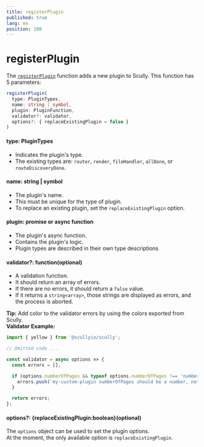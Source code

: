 ```yaml
---
title: registerPlugin
published: true
lang: en
position: 100
---
```


# registerPlugin

The [`registerPlugin`](https://github.com/scullyio/scully/blob/main/libs/scully-schematics/src/add-plugin/index.ts) function adds a new plugin to Scully. This function has 5 parameters:

```typescript
registerPlugin(
  type: PluginTypes,
  name: string | symbol,
  plugin: PluginFunction,
  validator?: validator,
  options?: { replaceExistingPlugin = false }
)
```

#### type: PluginTypes

- Indicates the plugin's type.
- The existing types are: `router`, `render`, `fileHandler`, `allDone`, or `routeDiscoveryDone`.

#### name: string | symbol

- The plugin's name.
- This must be unique for the type of plugin.
- To replace an existing plugin, set the `replaceExistingPlugin` option.

#### plugin: promise or async function

- The plugin's async function.
- Contains the plugin's logic.
- Plugin types are described in their own type descriptions

#### validator?: function(optional)

- A validation function.
- It should return an array of errors.
- If there are no errors, it should return a `false` value.
- If it returns a `string<array>`, those strings are displayed as errors, and the process is aborted.

**Tip:** Add color to the validator errors by using the colors exported from Scully.  
**Validator Example:**

```typescript
import { yellow } from '@scullyio/scully';

// Omitted code ...

const validator = async options => {
  const errors = [];

  if (options.numberOfPages && typeof options.numberOfPages !== 'number') {
    errors.push(`my-custom-plugin numberOfPages should be a number, not a ${yellow(typeof options.numberOfPages)}`);
  }

  return errors;
};
```

#### options?: {replaceExistingPlugin:boolean}(optional)

The `options` object can be used to set the plugin options.  
At the moment, the only available option is `replaceExistingPlugin`.
